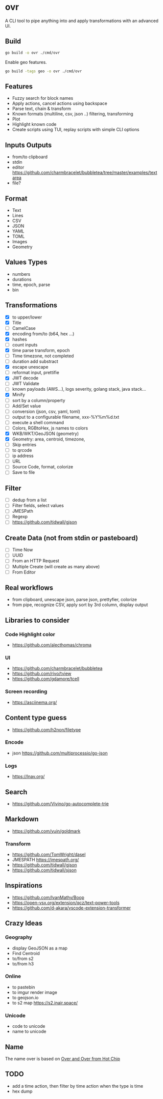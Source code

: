 # ovr

A CLI tool to pipe anything into and apply transformations with an advanced UI.

## Build
```sh
go build -o ovr ./cmd/ovr
```

Enable geo features.
```sh
go build -tags geo -o ovr ./cmd/ovr
```
## Features
- Fuzzy search for block names
- Apply actions, cancel actions using backspace
- Parse text, chain & transform
- Known formats (multiline, csv, json ..) filtering, transforming
- Plot 
- Highlight known code
- Create scripts using TUI, replay scripts with simple CLI options

## Inputs Outputs
- from/to clipboard
- stdin
- editor https://github.com/charmbracelet/bubbletea/tree/master/examples/textarea
- file?


## Format

- Text
- Lines
- CSV
- JSON
- YAML
- TOML
- Images
- Geometry

## Values Types

- numbers
- durations
- time, epoch, parse
- bin



## Transformations

- [X] to upper/lower
- [X] Title
- [ ] CamelCase
- [X] encoding from/to (b64, hex ...)
- [X] hashes
- [ ] count inputs
- [X] time parse transform, epoch 
- [ ] Time timezone, not completed
- [ ] duration add substract
- [X] escape unescape
- [ ] reformat input, prettifie
- [X] JWT decode
- [ ] JWT Validate
- [ ] known payloads (AWS...), logs severity, golang stack, java stack...
- [X] Minify 
- [ ] sort by a column/property
- [ ] Add/Set value
- [ ] conversion (json, csv, yaml, toml)
- [ ] output to a configurable filename, xxx-%Y%m%d.txt
- [ ] execute a shell command
- [ ] Colors, RGBtoHex, js names to colors
- [X] WKB/WKT/GeoJSON (geometry)
- [X] Geometry: area, centroid, timezone, 
- [ ] Skip entries
- [ ] to qrcode
- [ ] ip address
- [ ] URL
- [ ] Source Code, format, colorize
- [ ] Save to file

## Filter 
- [ ] dedup from a list
- [ ] Filter fields, select values
- [ ] JMESPath
- [ ] Regexp
- [ ] https://github.com/tidwall/gjson

## Create Data (not from stdin or pasteboard)
- [ ] Time Now
- [ ] UUID
- [ ] From an HTTP Request
- [ ] Multiple Create (will create as many above)
- [ ] From Editor

## Real workflows

- from clipboard, unescape json, parse json, prettyfier, colorize
- from pipe, recognize CSV, apply sort by 3rd column, display output

## Libraries to consider

### Code Highlight color

- https://github.com/alecthomas/chroma

### UI

- https://github.com/charmbracelet/bubbletea 
- https://github.com/rivo/tview
- https://github.com/gdamore/tcell

### Screen recording

- https://asciinema.org/


## Content type guess

- https://github.com/h2non/filetype

### Encode

- json https://github.com/multiprocessio/go-json

### Logs

- https://lnav.org/

## Search

- https://github.com/Vivino/go-autocomplete-trie

## Markdown

- https://github.com/yuin/goldmark

### Transform

- https://github.com/TomWright/dasel
- JMESPATH https://jmespath.org/
- https://github.com/tidwall/gjson
- https://github.com/tidwall/sjson

## Inspirations

- https://github.com/IvanMathy/Boop
- https://open-vsx.org/extension/qcz/text-power-tools
- https://github.com/d-akara/vscode-extension-transformer

## Crazy Ideas

### Geography

- display GeoJSON as a map
- Find Centroid
- to/from s2
- to/from h3

### Online

- to pastebin
- to imgur render image
- to geojson.io
- to s2 map https://s2.inair.space/

### Unicode

- code to unicode
- name to unicode
## Name

The name over is based on [Over and Over from Hot Chip](https://www.youtube.com/watch?v=pDJKgi2e-Aw)

## TODO

- add a time action, then filter by time action when the type is time
- hex dump
